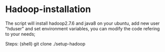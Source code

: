 # Hadoop-installation

The script will install hadoop2.7.6 and java8 on your ubuntu, add new user "hduser" and set environment variables, you can modify the code refering to your needs;

Steps:
(shell)
git clone 
./setup-hadoop
